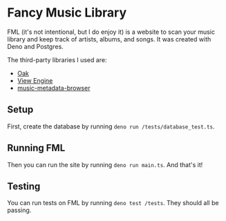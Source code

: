 # Fancy Music Library

FML (it's not intentional, but I do enjoy it) is a website to scan your music library and keep track of artists, albums, and songs. It was created with Deno and Postgres.

The third-party libraries I used are:

- [Oak](https://deno.land/x/oak@v11.1.0)
- [View Engine](https://deno.land/x/view_engine@v10.6.0)
- [music-metadata-browser](https://github.com/Borewit/music-metadata-browser/)

## Setup

First, create the database by running `deno run /tests/database_test.ts`.

## Running FML

Then you can run the site by running `deno run main.ts`. And that's it!

## Testing

You can run tests on FML by running `deno test /tests`. They should all be passing.
